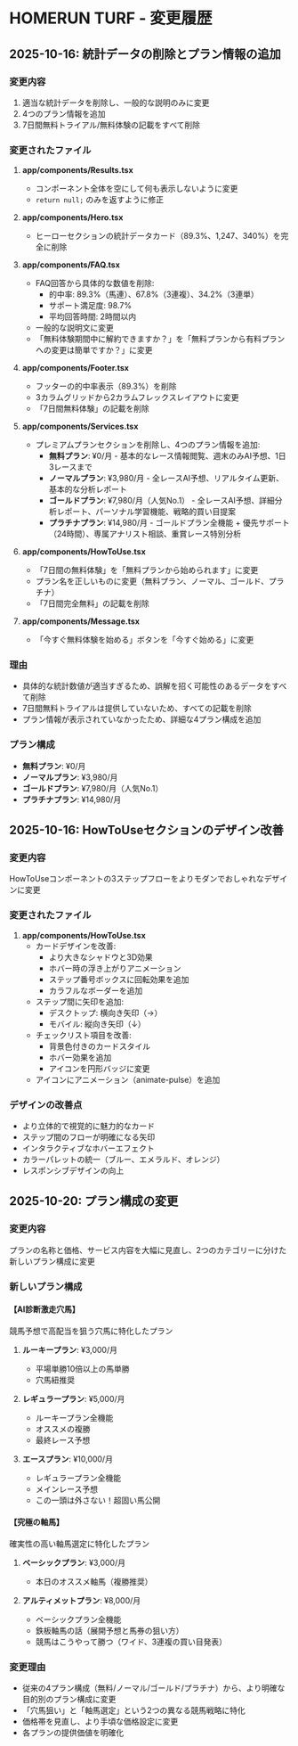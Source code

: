 # HOMERUN TURF - 変更履歴

## 2025-10-16: 統計データの削除とプラン情報の追加

### 変更内容
1. 適当な統計データを削除し、一般的な説明のみに変更
2. 4つのプラン情報を追加
3. 7日間無料トライアル/無料体験の記載をすべて削除

### 変更されたファイル

1. **app/components/Results.tsx**
   - コンポーネント全体を空にして何も表示しないように変更
   - `return null;` のみを返すように修正

2. **app/components/Hero.tsx**
   - ヒーローセクションの統計データカード（89.3%、1,247、340%）を完全に削除

3. **app/components/FAQ.tsx**
   - FAQ回答から具体的な数値を削除:
     - 的中率: 89.3%（馬連）、67.8%（3連複）、34.2%（3連単）
     - サポート満足度: 98.7%
     - 平均回答時間: 2時間以内
   - 一般的な説明文に変更
   - 「無料体験期間中に解約できますか？」を「無料プランから有料プランへの変更は簡単ですか？」に変更

4. **app/components/Footer.tsx**
   - フッターの的中率表示（89.3%）を削除
   - 3カラムグリッドから2カラムフレックスレイアウトに変更
   - 「7日間無料体験」の記載を削除

5. **app/components/Services.tsx**
   - プレミアムプランセクションを削除し、4つのプラン情報を追加:
     - **無料プラン**: ¥0/月 - 基本的なレース情報閲覧、週末のみAI予想、1日3レースまで
     - **ノーマルプラン**: ¥3,980/月 - 全レースAI予想、リアルタイム更新、基本的な分析レポート
     - **ゴールドプラン**: ¥7,980/月（人気No.1） - 全レースAI予想、詳細分析レポート、パーソナル学習機能、戦略的買い目提案
     - **プラチナプラン**: ¥14,980/月 - ゴールドプラン全機能 + 優先サポート（24時間）、専属アナリスト相談、重賞レース特別分析

6. **app/components/HowToUse.tsx**
   - 「7日間の無料体験」を「無料プランから始められます」に変更
   - プラン名を正しいものに変更（無料プラン、ノーマル、ゴールド、プラチナ）
   - 「7日間完全無料」の記載を削除

7. **app/components/Message.tsx**
   - 「今すぐ無料体験を始める」ボタンを「今すぐ始める」に変更

### 理由
- 具体的な統計数値が適当すぎるため、誤解を招く可能性のあるデータをすべて削除
- 7日間無料トライアルは提供していないため、すべての記載を削除
- プラン情報が表示されていなかったため、詳細な4プラン構成を追加

### プラン構成
- **無料プラン**: ¥0/月
- **ノーマルプラン**: ¥3,980/月
- **ゴールドプラン**: ¥7,980/月（人気No.1）
- **プラチナプラン**: ¥14,980/月

## 2025-10-16: HowToUseセクションのデザイン改善

### 変更内容
HowToUseコンポーネントの3ステップフローをよりモダンでおしゃれなデザインに変更

### 変更されたファイル

1. **app/components/HowToUse.tsx**
   - カードデザインを改善:
     - より大きなシャドウと3D効果
     - ホバー時の浮き上がりアニメーション
     - ステップ番号ボックスに回転効果を追加
     - カラフルなボーダーを追加
   - ステップ間に矢印を追加:
     - デスクトップ: 横向き矢印（→）
     - モバイル: 縦向き矢印（↓）
   - チェックリスト項目を改善:
     - 背景色付きのカードスタイル
     - ホバー効果を追加
     - アイコンを円形バッジに変更
   - アイコンにアニメーション（animate-pulse）を追加

### デザインの改善点
- より立体的で視覚的に魅力的なカード
- ステップ間のフローが明確になる矢印
- インタラクティブなホバーエフェクト
- カラーパレットの統一（ブルー、エメラルド、オレンジ）
- レスポンシブデザインの向上

## 2025-10-20: プラン構成の変更

### 変更内容
プランの名称と価格、サービス内容を大幅に見直し、2つのカテゴリーに分けた新しいプラン構成に変更

### 新しいプラン構成

#### 【AI診断激走穴馬】
競馬予想で高配当を狙う穴馬に特化したプラン

1. **ルーキープラン**: ¥3,000/月
   - 平場単勝10倍以上の馬単勝
   - 穴馬紐推奨

2. **レギュラープラン**: ¥5,000/月
   - ルーキープラン全機能
   - オススメの複勝
   - 最終レース予想

3. **エースプラン**: ¥10,000/月
   - レギュラープラン全機能
   - メインレース予想
   - この一頭は外さない！超固い馬公開

#### 【究極の軸馬】
確実性の高い軸馬選定に特化したプラン

1. **ベーシックプラン**: ¥3,000/月
   - 本日のオススメ軸馬（複勝推奨）

2. **アルティメットプラン**: ¥8,000/月
   - ベーシックプラン全機能
   - 鉄板軸馬の話（展開予想と馬券の狙い方）
   - 競馬はこうやって勝つ（ワイド、3連複の買い目発表）

### 変更理由
- 従来の4プラン構成（無料/ノーマル/ゴールド/プラチナ）から、より明確な目的別のプラン構成に変更
- 「穴馬狙い」と「軸馬選定」という2つの異なる競馬戦略に特化
- 価格帯を見直し、より手頃な価格設定に変更
- 各プランの提供価値を明確化